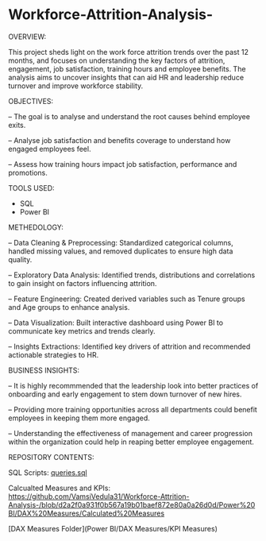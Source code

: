 # Workforce-Attrition-Analysis-
OVERVIEW:  

This project sheds light on the work force attrition trends over the past 12 months, and focuses on understanding the key factors of attrition, engagement, job satisfaction, training hours and employee benefits. The analysis aims to uncover insights that can aid HR and leadership reduce turnover and improve workforce stability.


OBJECTIVES:

– The goal is to analyse and understand the root causes behind employee exits. 

– Analyse job satisfaction and benefits coverage to understand how engaged employees feel.

– Assess how training hours impact job satisfaction, performance and promotions. 


TOOLS USED:

- SQL
- Power BI


METHEDOLOGY:

– Data Cleaning & Preprocessing: Standardized categorical columns, handled missing values, and removed duplicates to ensure high data quality.

– Exploratory Data Analysis: Identified trends, distributions and correlations to gain insight on factors influencing attrition.

– Feature Engineering: Created derived variables such as Tenure groups and Age groups to enhance analysis.

– Data Visualization: Built interactive dashboard using Power BI to communicate key metrics and trends	clearly.

– Insights Extractions: Identified key drivers of attrition and recommended actionable strategies to HR.


BUSINESS INSIGHTS: 

– It is highly recommmended that the leadership look into better practices of onboarding and early engagement to stem down turnover of new hires. 

– Providing more training opportunities across all departments could benefit employees in keeping them more engaged.

– Understanding the effectiveness of management and career progression within the organization could help in reaping better employee engagement. 

REPOSITORY CONTENTS:

SQL Scripts: [queries.sql](SQL/queries.sql) 

Calcualted Measures and KPIs: https://github.com/VamsiVedula31/Workforce-Attrition-Analysis-/blob/d2a2f0a931f0b567a19b01baef872e80a0a26d0d/Power%20BI/DAX%20Measures/Calculated%20Measures

[DAX Measures Folder](Power BI/DAX Measures/KPI Measures)



